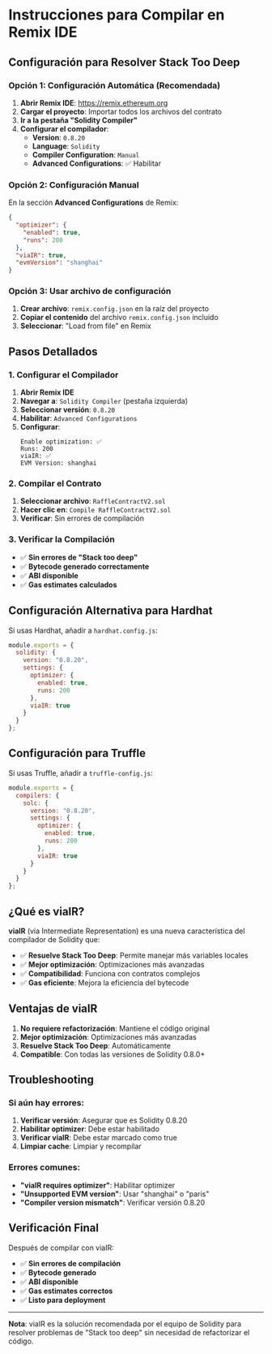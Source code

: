 # Instrucciones para Compilar en Remix IDE

## Configuración para Resolver Stack Too Deep

### Opción 1: Configuración Automática (Recomendada)

1. **Abrir Remix IDE**: https://remix.ethereum.org
2. **Cargar el proyecto**: Importar todos los archivos del contrato
3. **Ir a la pestaña "Solidity Compiler"**
4. **Configurar el compilador**:
   - **Version**: `0.8.20`
   - **Language**: `Solidity`
   - **Compiler Configuration**: `Manual`
   - **Advanced Configurations**: ✅ Habilitar

### Opción 2: Configuración Manual

En la sección **Advanced Configurations** de Remix:

```json
{
  "optimizer": {
    "enabled": true,
    "runs": 200
  },
  "viaIR": true,
  "evmVersion": "shanghai"
}
```

### Opción 3: Usar archivo de configuración

1. **Crear archivo**: `remix.config.json` en la raíz del proyecto
2. **Copiar el contenido** del archivo `remix.config.json` incluido
3. **Seleccionar**: "Load from file" en Remix

## Pasos Detallados

### 1. Configurar el Compilador

1. **Abrir Remix IDE**
2. **Navegar a**: `Solidity Compiler` (pestaña izquierda)
3. **Seleccionar versión**: `0.8.20`
4. **Habilitar**: `Advanced Configurations`
5. **Configurar**:
   ```
   Enable optimization: ✅
   Runs: 200
   viaIR: ✅
   EVM Version: shanghai
   ```

### 2. Compilar el Contrato

1. **Seleccionar archivo**: `RaffleContractV2.sol`
2. **Hacer clic en**: `Compile RaffleContractV2.sol`
3. **Verificar**: Sin errores de compilación

### 3. Verificar la Compilación

- ✅ **Sin errores de "Stack too deep"**
- ✅ **Bytecode generado correctamente**
- ✅ **ABI disponible**
- ✅ **Gas estimates calculados**

## Configuración Alternativa para Hardhat

Si usas Hardhat, añadir a `hardhat.config.js`:

```javascript
module.exports = {
  solidity: {
    version: "0.8.20",
    settings: {
      optimizer: {
        enabled: true,
        runs: 200
      },
      viaIR: true
    }
  }
};
```

## Configuración para Truffle

Si usas Truffle, añadir a `truffle-config.js`:

```javascript
module.exports = {
  compilers: {
    solc: {
      version: "0.8.20",
      settings: {
        optimizer: {
          enabled: true,
          runs: 200
        },
        viaIR: true
      }
    }
  }
};
```

## ¿Qué es viaIR?

**viaIR** (via Intermediate Representation) es una nueva característica del compilador de Solidity que:

- ✅ **Resuelve Stack Too Deep**: Permite manejar más variables locales
- ✅ **Mejor optimización**: Optimizaciones más avanzadas
- ✅ **Compatibilidad**: Funciona con contratos complejos
- ✅ **Gas eficiente**: Mejora la eficiencia del bytecode

## Ventajas de viaIR

1. **No requiere refactorización**: Mantiene el código original
2. **Mejor optimización**: Optimizaciones más avanzadas
3. **Resuelve Stack Too Deep**: Automáticamente
4. **Compatible**: Con todas las versiones de Solidity 0.8.0+

## Troubleshooting

### Si aún hay errores:

1. **Verificar versión**: Asegurar que es Solidity 0.8.20
2. **Habilitar optimizer**: Debe estar habilitado
3. **Verificar viaIR**: Debe estar marcado como true
4. **Limpiar cache**: Limpiar y recompilar

### Errores comunes:

- **"viaIR requires optimizer"**: Habilitar optimizer
- **"Unsupported EVM version"**: Usar "shanghai" o "paris"
- **"Compiler version mismatch"**: Verificar versión 0.8.20

## Verificación Final

Después de compilar con viaIR:

- ✅ **Sin errores de compilación**
- ✅ **Bytecode generado**
- ✅ **ABI disponible**
- ✅ **Gas estimates correctos**
- ✅ **Listo para deployment**

---

**Nota**: viaIR es la solución recomendada por el equipo de Solidity para resolver problemas de "Stack too deep" sin necesidad de refactorizar el código.

